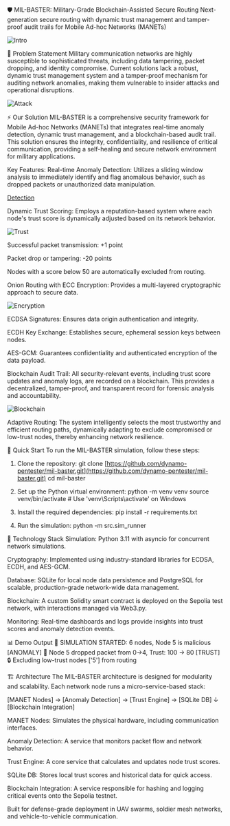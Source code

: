 🛡️ MIL-BASTER: Military-Grade Blockchain-Assisted Secure Routing
Next-generation secure routing with dynamic trust management and tamper-proof audit trails for Mobile Ad-hoc Networks (MANETs)

![Intro](https://media.giphy.com/media/du3J3cXyzhj75IOgvA/giphy.gif)

🎯 Problem Statement
Military communication networks are highly susceptible to sophisticated threats, including data tampering, packet dropping, and identity compromise. Current solutions lack a robust, dynamic trust management system and a tamper-proof mechanism for auditing network anomalies, making them vulnerable to insider attacks and operational disruptions.

![Attack](https://github.com/user-attachments/assets/6a0d0a12-f1ef-498f-a6d6-786647e6d1fa)

⚡ Our Solution
MIL-BASTER is a comprehensive security framework for Mobile Ad-hoc Networks (MANETs) that integrates real-time anomaly detection, dynamic trust management, and a blockchain-based audit trail. This solution ensures the integrity, confidentiality, and resilience of critical communication, providing a self-healing and secure network environment for military applications.

Key Features:
Real-time Anomaly Detection: Utilizes a sliding window analysis to immediately identify and flag anomalous behavior, such as dropped packets or unauthorized data manipulation.

[Detection](https://media1.tenor.com/m/EaCAjN3sOLgAAAAC/ascii-saas-security.gif)

Dynamic Trust Scoring: Employs a reputation-based system where each node's trust score is dynamically adjusted based on its network behavior.

 ![Trust]((https://media.giphy.com/media/l41lVsYDBC0UVQJCE/giphy.gif))

Successful packet transmission: +1 point

Packet drop or tampering: -20 points

Nodes with a score below 50 are automatically excluded from routing.

Onion Routing with ECC Encryption: Provides a multi-layered cryptographic approach to secure data.

![Encryption](https://github.com/user-attachments/assets/8afbd3c3-0bbb-4197-81d8-8f98f4b66f66)


ECDSA Signatures: Ensures data origin authentication and integrity.

ECDH Key Exchange: Establishes secure, ephemeral session keys between nodes.

AES-GCM: Guarantees confidentiality and authenticated encryption of the data payload.

Blockchain Audit Trail: All security-relevant events, including trust score updates and anomaly logs, are recorded on a blockchain. This provides a decentralized, tamper-proof, and transparent record for forensic analysis and accountability.

![Blockchain](https://github.com/user-attachments/assets/bbf7b81f-e4d3-4a67-89f6-7ffdca43510e)


Adaptive Routing: The system intelligently selects the most trustworthy and efficient routing paths, dynamically adapting to exclude compromised or low-trust nodes, thereby enhancing network resilience.

🚀 Quick Start
To run the MIL-BASTER simulation, follow these steps:

1. Clone the repository:
git clone [https://github.com/dynamo-pentester/mil-baster.git](https://github.com/dynamo-pentester/mil-baster.git)
cd mil-baster

2. Set up the Python virtual environment:
python -m venv venv
source venv/bin/activate # Use 'venv\Scripts\activate' on Windows

3. Install the required dependencies:
pip install -r requirements.txt

4. Run the simulation:
python -m src.sim_runner

🔐 Technology Stack
Simulation: Python 3.11 with asyncio for concurrent network simulations.

Cryptography: Implemented using industry-standard libraries for ECDSA, ECDH, and AES-GCM.

Database: SQLite for local node data persistence and PostgreSQL for scalable, production-grade network-wide data management.

Blockchain: A custom Solidity smart contract is deployed on the Sepolia test network, with interactions managed via Web3.py.

Monitoring: Real-time dashboards and logs provide insights into trust scores and anomaly detection events.

📊 Demo Output
🎯 SIMULATION STARTED: 6 nodes, Node 5 is malicious
\[ANOMALY\] 🚨 Node 5 dropped packet from 0→4, Trust: 100 → 80
\[TRUST\] 🔒 Excluding low-trust nodes \['5'\] from routing

🏗️ Architecture
The MIL-BASTER architecture is designed for modularity and scalability. Each network node runs a micro-service-based stack:

[MANET Nodes] → [Anomaly Detection] → [Trust Engine] → [SQLite DB]
↓
[Blockchain Integration]

MANET Nodes: Simulates the physical hardware, including communication interfaces.

Anomaly Detection: A service that monitors packet flow and network behavior.

Trust Engine: A core service that calculates and updates node trust scores.

SQLite DB: Stores local trust scores and historical data for quick access.

Blockchain Integration: A service responsible for hashing and logging critical events onto the Sepolia testnet.

Built for defense-grade deployment in UAV swarms, soldier mesh networks, and vehicle-to-vehicle communication.
